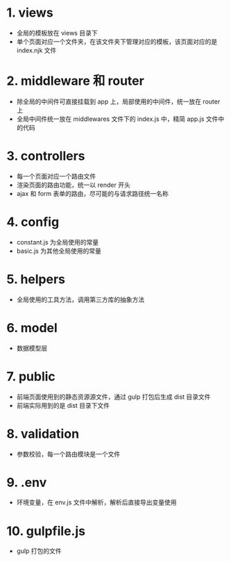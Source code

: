# 1. views 

+ 全局的模板放在 views 目录下
+ 单个页面对应一个文件夹，在该文件夹下管理对应的模板，该页面对应的是 index.njk 文件

# 2. middleware 和 router

+ 除全局的中间件可直接挂载到 app 上，局部使用的中间件，统一放在 router 上
+ 全局中间件统一放在 middlewares 文件下的 index.js 中，精简 app.js 文件中的代码

# 3. controllers

+ 每一个页面对应一个路由文件
+ 渲染页面的路由功能，统一以 render 开头
+ ajax 和 form 表单的路由，尽可能的与请求路径统一名称

# 4. config

+ constant.js 为全局使用的常量
+ basic.js 为其他全局使用的常量

# 5. helpers

+ 全局使用的工具方法，调用第三方库的抽象方法

# 6. model

+ 数据模型层

# 7. public

+ 前端页面使用到的静态资源源文件，通过 gulp 打包后生成 dist 目录文件
+ 前端实际用到的是 dist 目录下文件

# 8. validation

+ 参数校验，每一个路由模块是一个文件

# 9. .env

+ 环境变量，在 env.js 文件中解析，解析后直接导出变量使用

# 10. gulpfile.js

+ gulp 打包的文件
